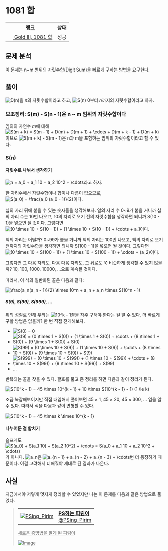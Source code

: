 # 1081 합



<table>
  <tr>
    <th>랭크</th>
    <th>상태</th>
  </tr>
  <tr>
    <td>
      <a href="http://noj.am/1081">
        <img src="https://static.solved.ac/tier_small/13.svg" height="16px"/>
        Gold III, 1081 합
      </a>
    </td>
    <td>
      성공
    </td>
  </tr>
</table>



## 문제 분석

이 문제는 n~m 범위의 자릿수합(Digit Sum)을 빠르게 구하는 방법을 요구한다.

## 풀이

<img src="https://render.githubusercontent.com/render/math?math=D(n)" alt="D(n)" style="max-width:100%;" >을 <i class="variable">n</i>의 자릿수합이라고 하고,
<img src="https://render.githubusercontent.com/render/math?math=S(n)" alt="S(n)" style="max-width:100%;" > 0부터 <i class="variable">n</i>까지의 자릿수합이라고 하자.

### 보조정리: S(m) - S(n - 1)은 n ~ m 범위의 자릿수합이다

임의의 자연수 <i class="variable">m</i>에 대해
<img src="https://render.githubusercontent.com/render/math?math=S(m%20%2B%20k)%20%3D%20S(m%20-%201)%20%2B%20D(m)%20%2B%20D(m%20%2B%201)%20%2B%20%5Ccdots%20%2B%20D(m%20%2B%20k%20-%201)%20%2B%20D(m%20%2B%20k)" alt="S(m + k) = S(m - 1) + D(m) + D(m + 1) + \cdots + D(m + k - 1) + D(m + k)" style="max-width:100%;" >이므로
<img src="https://render.githubusercontent.com/render/math?math=S(m%20%2B%20k)%20-%20S(m%20-%201)" alt="S(m + k) - S(m - 1)" style="max-width:100%;" >은 n과 m을 포함하는 범위의 자릿수합이라고 할 수 있다.

### S(n)

#### 자릿수로 나눠서 생각하기

<img src="https://render.githubusercontent.com/render/math?math=n%20%3D%20a_0%20%2B%20a_1%2010%20%2B%20a_2%2010%5E2%20%2B%20%5Ccdots" alt="n = a_0 + a_1 10 + a_2 10^2 + \cdots" style="max-width:100%;" >라고 하자.

한 자리수에선 자릿수합이나 합이나 다름이 없으므로,
<img src="https://render.githubusercontent.com/render/math?math=S(a_0)%20%3D%20%5Cfrac%7Ba_0%20(a_0%20-%201)%7D%7B2%7D" alt="S(a_0) = \frac{a_0 (a_0 - 1)}{2}" style="max-width:100%;" >이다.

십의 자리 뒤에 붙을 수 있는 숫자들을 생각해보자.
일의 자리 수 0~9가 붙을 거니까 십의 자리 수는 10번 나오고,
10의 자리로 오기 전의 자릿수합을 생각하면 되니까 S(10 - 1)을 넣으면 될 것이다.
그렇다면 <img src="https://render.githubusercontent.com/render/math?math=(0%20%5Ctimes%2010%20%2B%20S(10%20-%201))%20%2B%20(1%20%5Ctimes%2010%20%2B%20S(10%20-%201))%20%2B%20%5Ccdots%20%2B%20a_1" alt="(0 \times 10 + S(10 - 1)) + (1 \times 10 + S(10 - 1)) + \cdots + a_1" style="max-width:100%;" >이다.

백의 자리는 어떨까?
0~99가 붙을 거니까 백의 자리는 100번 나오고,
백의 자리로 오기 전까지의 자릿수합을 생각하면 되니까 S(100 - 1)을 넣으면 될 것이다.
그렇다면 <img src="https://render.githubusercontent.com/render/math?math=(0%20%5Ctimes%2010%20%2B%20S(100%20-%201))%20%2B%20(1%20%5Ctimes%2010%20%2B%20S(100%20-%201))%20%2B%20%5Ccdots%20%2B%20(a_2)" alt="(0 \times 10 + S(100 - 1)) + (1 \times 10 + S(100 - 1)) + \cdots + (a_2)" style="max-width:100%;" >이다.

그렇다면 그 다음 자리도, 다음 다음 자리도, 그 뒤로도 쭉 비슷하게 생각할 수 있지 않을까? 10, 100, 1000, 10000, ...으로 계속될 것이다.

따라서, 이 식의 일반화된 꼴은 다음과 같다:

<img src="https://render.githubusercontent.com/render/math?math=%5Cfrac%7Ba_n(a_n%20-%201)%7D%7B2%7D%20%5Ctimes%2010%5En%20%2B%20a_n%20%2B%20a_n%20%5Ctimes%20S(10%5En%20-%201)" alt="\frac{a_n(a_n - 1)}{2} \times 10^n + a_n + a_n \times S(10^n - 1)" style="max-width:100%;" >

##### S(9), S(99), S(999), …

위의 성질로 인해 우리는 <img src="https://render.githubusercontent.com/render/math?math=10%5Ek%20-%201" alt="10^k - 1" style="max-width:100%;" >꼴을 자주 구해야 한다는 걸 알 수 있다.
더 빠르게 구할 방법은 없을까? 한 번 직접 전개해보자.

- <img src="https://render.githubusercontent.com/render/math?math=S(0)%20%3D%200" alt="S(0) = 0" style="max-width:100%;" >
- <img src="https://render.githubusercontent.com/render/math?math=S(9)%20%3D%20(0%20%5Ctimes%201%20%2B%20S(0))%20%2B%20(1%20%5Ctimes%201%20%2B%20S(0))%20%2B%20%5Ccdots%20%2B%20(8%20%5Ctimes%201%20%2B%20S(0))%20%2B%20(9%20%5Ctimes%201%20%2B%20S(0))%20%2B%20S(0)" alt="S(9) = (0 \times 1 + S(0)) + (1 \times 1 + S(0)) + \cdots + (8 \times 1 + S(0)) + (9 \times 1 + S(0)) + S(0)" style="max-width:100%;" >
- <img src="https://render.githubusercontent.com/render/math?math=S(99)%20%3D%20(0%20%5Ctimes%2010%20%2B%20S(9))%20%2B%20(1%20%5Ctimes%2010%20%2B%20S(9))%20%2B%20%5Ccdots%20%2B%20(8%20%5Ctimes%2010%20%2B%20S(9))%20%2B%20(9%20%5Ctimes%2010%20%2B%20S(9))%20%2B%20S(9)" alt="S(99) = (0 \times 10 + S(9)) + (1 \times 10 + S(9)) + \cdots + (8 \times 10 + S(9)) + (9 \times 10 + S(9)) + S(9)" style="max-width:100%;" >
- <img src="https://render.githubusercontent.com/render/math?math=S(999)%20%3D%20(0%20%5Ctimes%2010%20%2B%20S(99))%20%2B%20(1%20%5Ctimes%2010%20%2B%20S(99))%20%2B%20%5Ccdots%20%2B%20(8%20%5Ctimes%2010%20%2B%20S(99))%20%2B%20(9%20%5Ctimes%2010%20%2B%20S(99))%20%2B%20S(99)" alt="S(999) = (0 \times 10 + S(99)) + (1 \times 10 + S(99)) + \cdots + (8 \times 10 + S(99)) + (9 \times 10 + S(99)) + S(99)" style="max-width:100%;" >
- ...

반복되는 꼴을 찾을 수 있다. 괄호를 풀고 좀 정리를 하면 다음과 같이 정리가 된다.

<img src="https://render.githubusercontent.com/render/math?math=S(10%5Ek%20-%201)%20%3D%2045%20%5Ctimes%2010%5E%7Bk%20-%201%7D%20%2B%2010%20%5Ctimes%20S(10%5E%7Bk%20-%201%7D%20-%201)%20(1%20%5Cle%20k)" alt="S(10^k - 1) = 45 \times 10^{k - 1} + 10 \times S(10^{k - 1} - 1) (1 \le k)" style="max-width:100%;" >

조금 복잡해보이지만 직접 대입해서 풀어보면 45 × 1, 45 × 20, 45 × 300, ... 임을 알 수 있다. 따라서 식을 다음과 같이 변형할 수 있다.

<img src="https://render.githubusercontent.com/render/math?math=S(10%5Ek%20-%201)%20%3D%2045%20%5Ctimes%20k%20%5Ctimes%2010%5E%7Bk%20-%201%7D" alt="S(10^k - 1) = 45 \times k \times 10^{k - 1}" style="max-width:100%;" >

#### 나누어둔 걸 합치기

슬프게도 <img src="https://render.githubusercontent.com/render/math?math=S(a_0)%20%2B%20S(a_1%2010)%20%2B%20S(a_2%2010%5E2)%20%2B%20%5Ccdots%20%3D%20S(a_0%20%2B%20a_1%2010%20%2B%20a_2%2010%5E2%20%2B%20%5Ccdots)" alt="S(a_0) + S(a_1 10) + S(a_2 10^2) + \cdots = S(a_0 + a_1 10 + a_2 10^2 + \cdots)" style="max-width:100%;" >가 아니다.
<img src="https://render.githubusercontent.com/render/math?math=a_n" alt="a_n" style="max-width:100%;" >은 <img src="https://render.githubusercontent.com/render/math?math=a_%7Bn%20-%201%7D%20%2B%20a_%7Bn%20-%202%7D%20%2B%20a_%7Bn%20-%203%7D%20%2B%20%5Ccdots" alt="a_{n - 1} + a_{n - 2} + a_{n - 3} + \cdots" style="max-width:100%;" >번 더 등장하기 때문이다. 이걸 고려해서 더해줘야 제대로 된 결과가 나온다.

## 사실

지금에서야 저렇게 멋지게 정리할 수 있었지만 나는 이 문제를 다음과 같은 방법으로 풀었다.



<a href="https://twitter.com/PSing_Pirim/status/1228871684825858055">

> <table><tr><td><img src="https://pbs.twimg.com/profile_images/1227442623327150080/QYE5fpZ2_normal.png" alt="PSing_Pirim"></td><td><b>PS하는 피림이</b><br>@PSing_Pirim</td></tr></table>
> 
> 새로운 증명법을 알게 된 피림이
>
> ![Image](https://pbs.twimg.com/media/EQ3UR_KUYAAbJfA?format=png&name=small)

</a>


